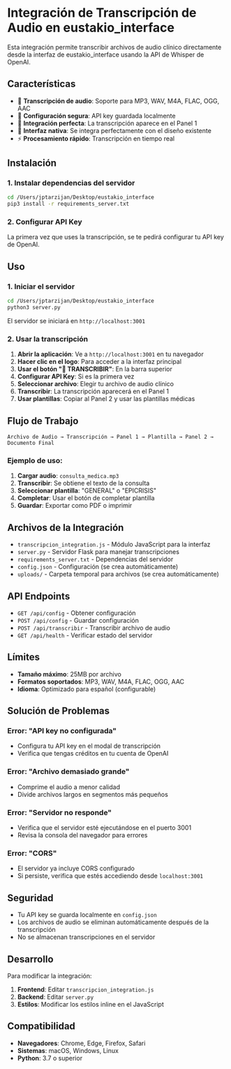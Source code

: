 # Integración de Transcripción de Audio en eustakio_interface

Esta integración permite transcribir archivos de audio clínico directamente desde la interfaz de eustakio_interface usando la API de Whisper de OpenAI.

## Características

- 🎵 **Transcripción de audio**: Soporte para MP3, WAV, M4A, FLAC, OGG, AAC
- 🔐 **Configuración segura**: API key guardada localmente
- 📝 **Integración perfecta**: La transcripción aparece en el Panel 1
- 🎨 **Interfaz nativa**: Se integra perfectamente con el diseño existente
- ⚡ **Procesamiento rápido**: Transcripción en tiempo real

## Instalación

### 1. Instalar dependencias del servidor

```bash
cd /Users/jptarzijan/Desktop/eustakio_interface
pip3 install -r requirements_server.txt
```

### 2. Configurar API Key

La primera vez que uses la transcripción, se te pedirá configurar tu API key de OpenAI.

## Uso

### 1. Iniciar el servidor

```bash
cd /Users/jptarzijan/Desktop/eustakio_interface
python3 server.py
```

El servidor se iniciará en `http://localhost:3001`

### 2. Usar la transcripción

1. **Abrir la aplicación**: Ve a `http://localhost:3001` en tu navegador
2. **Hacer clic en el logo**: Para acceder a la interfaz principal
3. **Usar el botón "🎵 TRANSCRIBIR"**: En la barra superior
4. **Configurar API Key**: Si es la primera vez
5. **Seleccionar archivo**: Elegir tu archivo de audio clínico
6. **Transcribir**: La transcripción aparecerá en el Panel 1
7. **Usar plantillas**: Copiar al Panel 2 y usar las plantillas médicas

## Flujo de Trabajo

```
Archivo de Audio → Transcripción → Panel 1 → Plantilla → Panel 2 → Documento Final
```

### Ejemplo de uso:

1. **Cargar audio**: `consulta_medica.mp3`
2. **Transcribir**: Se obtiene el texto de la consulta
3. **Seleccionar plantilla**: "GENERAL" o "EPICRISIS"
4. **Completar**: Usar el botón de completar plantilla
5. **Guardar**: Exportar como PDF o imprimir

## Archivos de la Integración

- `transcripcion_integration.js` - Módulo JavaScript para la interfaz
- `server.py` - Servidor Flask para manejar transcripciones
- `requirements_server.txt` - Dependencias del servidor
- `config.json` - Configuración (se crea automáticamente)
- `uploads/` - Carpeta temporal para archivos (se crea automáticamente)

## API Endpoints

- `GET /api/config` - Obtener configuración
- `POST /api/config` - Guardar configuración
- `POST /api/transcribir` - Transcribir archivo de audio
- `GET /api/health` - Verificar estado del servidor

## Límites

- **Tamaño máximo**: 25MB por archivo
- **Formatos soportados**: MP3, WAV, M4A, FLAC, OGG, AAC
- **Idioma**: Optimizado para español (configurable)

## Solución de Problemas

### Error: "API key no configurada"
- Configura tu API key en el modal de transcripción
- Verifica que tengas créditos en tu cuenta de OpenAI

### Error: "Archivo demasiado grande"
- Comprime el audio a menor calidad
- Divide archivos largos en segmentos más pequeños

### Error: "Servidor no responde"
- Verifica que el servidor esté ejecutándose en el puerto 3001
- Revisa la consola del navegador para errores

### Error: "CORS"
- El servidor ya incluye CORS configurado
- Si persiste, verifica que estés accediendo desde `localhost:3001`

## Seguridad

- Tu API key se guarda localmente en `config.json`
- Los archivos de audio se eliminan automáticamente después de la transcripción
- No se almacenan transcripciones en el servidor

## Desarrollo

Para modificar la integración:

1. **Frontend**: Editar `transcripcion_integration.js`
2. **Backend**: Editar `server.py`
3. **Estilos**: Modificar los estilos inline en el JavaScript

## Compatibilidad

- **Navegadores**: Chrome, Edge, Firefox, Safari
- **Sistemas**: macOS, Windows, Linux
- **Python**: 3.7 o superior 